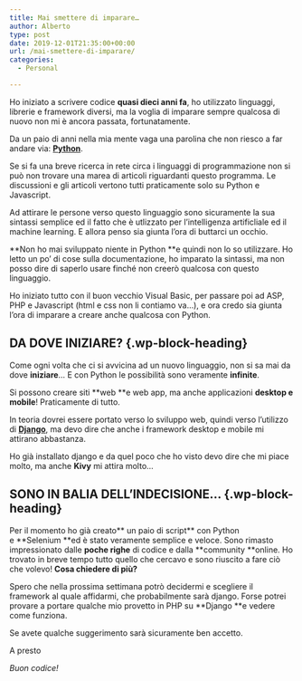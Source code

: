 ```yaml
---
title: Mai smettere di imparare…
author: Alberto
type: post
date: 2019-12-01T21:35:00+00:00
url: /mai-smettere-di-imparare/
categories:
  - Personal

---
```

Ho iniziato a scrivere codice&nbsp;**quasi dieci anni fa**, ho utilizzato linguaggi, librerie e framework diversi, ma la voglia di imparare sempre qualcosa di nuovo non mi è ancora passata, fortunatamente.

Da un paio di anni nella mia mente vaga una parolina che non riesco a far andare via: **[Python][1]**.

Se si fa una breve ricerca in rete circa i linguaggi di programmazione non si può non trovare una marea di articoli riguardanti questo programma. Le discussioni e gli articoli vertono tutti praticamente solo su Python e Javascript.

Ad attirare le persone verso questo linguaggio sono sicuramente la sua sintassi semplice ed il fatto che è utlizzato per l’intelligenza artificliale ed il machine learning. E allora penso sia giunta l’ora di buttarci un occhio.

**Non ho mai sviluppato niente in Python&nbsp;**e quindi non lo so utilizzare. Ho letto un po’ di cose sulla documentazione, ho imparato la sintassi, ma non posso dire di saperlo usare finché non creerò qualcosa con questo linguaggio.

Ho iniziato tutto con il buon vecchio Visual Basic, per passare poi ad ASP, PHP e Javascript (html e css non li contiamo va…), e ora credo sia giunta l’ora di imparare a creare anche qualcosa con Python.&nbsp;

## DA DOVE INIZIARE? {.wp-block-heading}

Come ogni volta che ci si avvicina ad un nuovo linguaggio, non si sa mai da dove&nbsp;**iniziare**… E con Python le possibilità sono veramente&nbsp;**infinite**.

Si possono creare siti&nbsp;**web&nbsp;**e web app, ma anche applicazioni&nbsp;**desktop e mobile**! Praticamente di tutto.

In teoria dovrei essere portato verso lo sviluppo web, quindi verso l’utilizzo di&nbsp;**<a href="https://www.djangoproject.com/#:~:text=Django%20is%20a%20high%2Dlevel,It's%20free%20and%20open%20source." target="_blank" rel="noreferrer noopener">Django</a>**, ma devo dire che anche i framework desktop e mobile mi attirano abbastanza.

Ho già installato django e da quel poco che ho visto devo dire che mi piace molto, ma anche&nbsp;**Kivy**&nbsp;mi attira molto…

## SONO IN BALIA DELL’INDECISIONE… {.wp-block-heading}

Per il momento ho già creato**&nbsp;un paio di script**&nbsp;con Python e&nbsp;**Selenium&nbsp;**ed è stato veramente semplice e veloce. Sono rimasto impressionato dalle&nbsp;**poche righe**&nbsp;di codice e dalla&nbsp;**community&nbsp;**online. Ho trovato in breve tempo tutto quello che cercavo e sono riuscito a fare ciò che volevo!&nbsp;**Cosa chiedere di più?**

Spero che nella prossima settimana potrò decidermi e scegliere il framework al quale affidarmi, che probabilmente sarà django. Forse potrei provare a portare qualche mio provetto in PHP su&nbsp;**Django&nbsp;**e vedere come funziona.

Se avete qualche suggerimento sarà sicuramente ben accetto.

A presto

_Buon codice!_

 [1]: /organizzare-il-lavoro-con-python/
